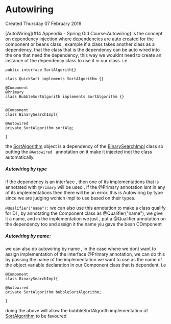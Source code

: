 # Autowiring
Created Thursday 07 February 2019

[AutoWiring](#14 Appendix - Spring Old Course:Autowiring) is the concept on dependency injection where dependencies are auto created for the component or beans class , example if a class takes another class as a dependency, that the class that is the dependency can be auto wired into the one that need the dependency, this way we wouldnt need to create an instance of the dependency class to use it in our class. i.e

  ``public interface SortAlgorith{}``

	class QuickSort implements SortAlgorithm {}
	
	@Component
	@Primary
	class BubbleSortAlgorith implements SortAlgorithm {}


	@Component
	class BinarySearchImpl{
	
	@Autowired
	private SortAlgorithm sortAlg;
	
	}

the [SortAlgorithm](./SortAlgorithm.markdown) object is a dependency of the [BinarySearchImpl](./BinarySearchImpl.markdown) class so putting the ``@Autowired `` annotation on it make it injected inot the class automatically.

##### Autowiring by type
if the dependency is an interface , then one of its implementations that is annotated with ``@Primary``  will be used . if the @Primary annotation isnt in any of its implementations then there will be an error. this is Autowiring by type since we are judging wchich impl to use based on their types.

``@Qualifier("name"):``
we can also use this annotation to make a class qualify for DI , by annotating the Component class as @Qualifier("name"), we give it a name, and in the implementation we just , put a  @Qualifier annotation on the dependency too and assign it the name yiu gave the bean COmponent


##### Autowiring by name:
we can also do autowiring by name , in the case where we dont want to assign implementation of the interface @Primary annotation, we can do this by passing the name of the implementation we want to use as the name of the object variable declaration in our Component class that is dependent. i.e

	@Component
	class BinarySearchImpl{
	
	@Autowired
	private SortAlgorithm bubbleSortAlgorithm;
	
	}
	
	
doing the above will allow the bubbleSortAlgorith implementation of [SortAlgorithm](./SortAlgorithm.markdown) to be favoured

